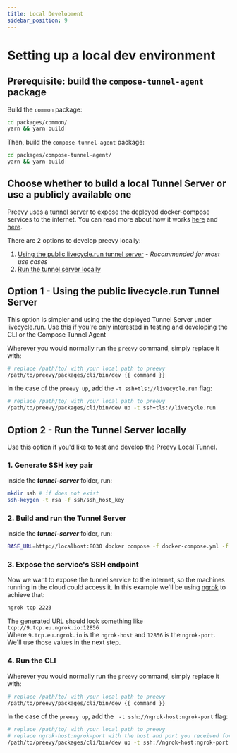 ```yaml
---
title: Local Development
sidebar_position: 9
---
```


# Setting up a local dev environment

## Prerequisite: build the `compose-tunnel-agent` package

Build the `common` package:

```bash
cd packages/common/
yarn && yarn build
```

Then, build the `compose-tunnel-agent` package:

```bash
cd packages/compose-tunnel-agent/
yarn && yarn build
```


## Choose whether to build a local Tunnel Server or use a publicly available one

Preevy uses a [tunnel server](https://github.com/livecycle/preevy/tree/main/tunnel-server) to expose the deployed docker-compose services to the internet. You can read more about how it works [here](https://livecycle.io/blogs/preevy-proxy-service-1/) and [here](https://livecycle.io/blogs/preevy-proxy-service-2/).

There are 2 options to develop preevy locally:

1. [Using the public livecycle.run tunnel server](#option-1---using-the-public-livecyclerun-tunnel-server) - *Recommended for most use cases*
2. [Run the tunnel server locally](#option-2---run-the-tunnel-server-locally)


## Option 1 - Using the public livecycle.run Tunnel Server


This option is simpler and using the the deployed Tunnel Server under livecycle.run. Use this if you're only interested in testing and developing the CLI or the Compose Tunnel Agent

Wherever you would normally run the `preevy` command, simply replace it with: 

```bash
# replace /path/to/ with your local path to preevy
/path/to/preevy/packages/cli/bin/dev {{ command }}
``` 

In the case of the `preevy up`, add the `-t ssh+tls://livecycle.run` flag:

```bash
# replace /path/to/ with your local path to preevy
/path/to/preevy/packages/cli/bin/dev up -t ssh+tls://livecycle.run
``` 


## Option 2 - Run the Tunnel Server locally

Use this option if you'd like to test and develop the Preevy Local Tunnel. 

### 1. Generate SSH key pair

inside the ***tunnel-server*** folder, run:

```bash
mkdir ssh # if does not exist
ssh-keygen -t rsa -f ssh/ssh_host_key
```

### 2. Build and run the Tunnel Server

inside the ***tunnel-server*** folder, run:

```bash
BASE_URL=http://localhost:8030 docker compose -f docker-compose.yml -f docker-compose.override.yml up --build
```

### 3. Expose the service's SSH endpoint

Now we want to expose the tunnel service to the internet, so the machines running in the cloud could access it. In this example we'll be using [ngrok](https://ngrok.com/) to achieve that:

```bash
ngrok tcp 2223
```

The generated URL should look something like `tcp://9.tcp.eu.ngrok.io:12856`  
Where `9.tcp.eu.ngrok.io` is the `ngrok-host` and `12856` is the `ngrok-port`. We'll use those values in the next step. 

### 4. Run the CLI

Wherever you would normally run the `preevy` command, simply replace it with: 

```bash
# replace /path/to/ with your local path to preevy
/path/to/preevy/packages/cli/bin/dev {{ command }}
``` 

In the case of the `preevy up`, add the ` -t ssh://ngrok-host:ngrok-port` flag:

```bash
# replace /path/to/ with your local path to preevy
# replace ngrok-host:ngrok-port with the host and port you received for the `ngrok` command
/path/to/preevy/packages/cli/bin/dev up -t ssh://ngrok-host:ngrok-port
```




